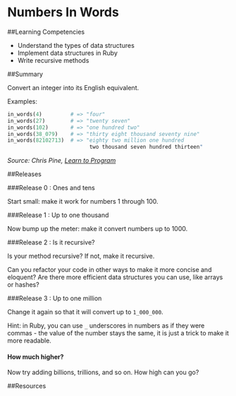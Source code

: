 # Numbers In Words

##Learning Competencies

* Understand the types of data structures
* Implement data structures in Ruby
* Write recursive methods

##Summary

Convert an integer into its English equivalent.

Examples:

```ruby
in_words(4)         # => "four"
in_words(27)        # => "twenty seven"
in_words(102)       # => "one hundred two"
in_words(38_079)    # => "thirty eight thousand seventy nine"
in_words(82102713)  # => "eighty two million one hundred
                          two thousand seven hundred thirteen"
```

<cite>Source: Chris Pine, [Learn to Program](http://pine.fm/LearnToProgram/)</cite>

##Releases

###Release 0 : Ones and tens

Start small: make it work for numbers 1 through 100.

###Release 1 : Up to one thousand

Now bump up the meter: make it convert numbers up to 1000.


###Release 2 : Is it recursive?

Is your method recursive? If not, make it recursive.

Can you refactor your code in other ways to make it more concise and eloquent? Are there more efficient data structures you can use, like arrays or hashes?

###Release 3 : Up to one million

Change it again so that it will convert up to `1_000_000`.

Hint: in Ruby, you can use `_` underscores in numbers as if they were commas - the value of the number stays the same, it is just a trick to make it more readable.

#### How much higher?

Now try adding billions, trillions, and so on. How high can you go?


<!-- ##Optimize Your Learning -->

##Resources
